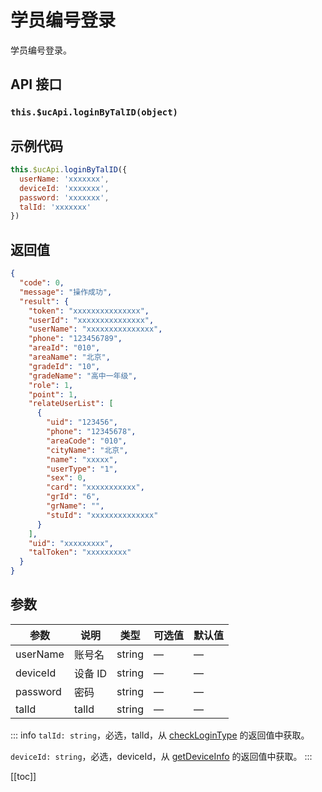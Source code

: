 # 学员编号登录

学员编号登录。

## API 接口

### `this.$ucApi.loginByTalID(object)`

## 示例代码

```js
this.$ucApi.loginByTalID({
  userName: 'xxxxxxx',
  deviceId: 'xxxxxxx',
  password: 'xxxxxxx',
  talId: 'xxxxxxx'
})
```

## 返回值

```json
{
  "code": 0,
  "message": "操作成功",
  "result": {
    "token": "xxxxxxxxxxxxxxx",
    "userId": "xxxxxxxxxxxxxxx",
    "userName": "xxxxxxxxxxxxxxx",
    "phone": "123456789",
    "areaId": "010",
    "areaName": "北京",
    "gradeId": "10",
    "gradeName": "高中一年级",
    "role": 1,
    "point": 1,
    "relateUserList": [
      {
        "uid": "123456",
        "phone": "12345678",
        "areaCode": "010",
        "cityName": "北京",
        "name": "xxxxx",
        "userType": "1",
        "sex": 0,
        "card": "xxxxxxxxxxx",
        "grId": "6",
        "grName": "",
        "stuId": "xxxxxxxxxxxxxx"
      }
    ],
    "uid": "xxxxxxxxx",
    "talToken": "xxxxxxxxx"
  }
}
```

## 参数

| 参数     | 说明    | 类型   | 可选值 | 默认值 |
| -------- | ------- | ------ | ------ | ------ |
| userName | 账号名  | string | —      | —      |
| deviceId | 设备 ID | string | —      | —      |
| password | 密码    | string | —      | —      |
| talId    | talId   | string | —      | —      |

::: info
`talId: string`，必选，talId，从 [checkLoginType](checkLoginType.html) 的返回值中获取。

`deviceId: string`，必选，deviceId，从 [getDeviceInfo](getDeviceInfo.html) 的返回值中获取。
:::

[[toc]]

